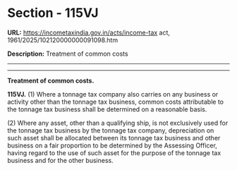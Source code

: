 # Section - 115VJ

**URL:** https://incometaxindia.gov.in/acts/income-tax act, 1961/2025/102120000000091098.htm

**Description:** Treatment of common costs

---

****

**Treatment of common costs.**

**115VJ.** (1) Where a tonnage tax company also carries on any business or activity other than the tonnage tax business, common costs attributable to the tonnage tax business shall be determined on a reasonable basis.

(2) Where any asset, other than a qualifying ship, is not exclusively used for the tonnage tax business by the tonnage tax company, depreciation on such asset shall be allocated between its tonnage tax business and other business on a fair proportion to be determined by the Assessing Officer, having regard to the use of such asset for the purpose of the tonnage tax business and for the other business.